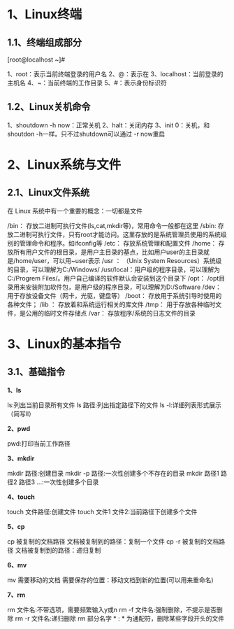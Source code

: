 # 1、Linux终端

## 1.1、终端组成部分

[root@localhost ~]#

1、root：表示当前终端登录的用户名
2、@：表示在
3、localhost：当前登录的主机名
4、~：当前终端的工作目录
5、#：表示身份标识符

## 1.2、Linux关机命令

1、shoutdown -h now：正常关机
2、halt：关闭内存
3、init 0：关机，和shoutdon -h一样。只不过shutdown可以通过 -r now重启

# 2、Linux系统与文件

## 2.1、Linux文件系统

在 Linux 系统中有一个重要的概念：一切都是文件

/bin： 存放二进制可执行文件(ls,cat,mkdir等)，常用命令一般都在这里
/sbin: 存放二进制可执行文件，只有root才能访问。这里存放的是系统管理员使用的系统级别的管理命令和程序。如ifconfig等
/etc： 存放系统管理和配置文件
/home： 存放所有用户文件的根目录，是用户主目录的基点，比如用户user的主目录就是/home/user，可以用~user表示
/usr ： （Unix System Resources）系统级的目录，可以理解为C:/Windows/
/usr/local：用户级的程序目录，可以理解为C:/Progrem Files/。用户自己编译的软件默认会安装到这个目录下
/opt： /opt目录用来安装附加软件包，是用户级的程序目录，可以理解为D:/Software
/dev： 用于存放设备文件（网卡，光驱，键盘等）
/boot： 存放用于系统引导时使用的各种文件；
/lib ： 存放着和系统运行相关的库文件
/tmp： 用于存放各种临时文件，是公用的临时文件存储点
/var： 存放程序/系统的日志文件的目录

# 3、Linux的基本指令

## 3.1、基础指令

**1、ls**

ls:列出当前目录所有文件
ls 路径:列出指定路径下的文件
ls -l:详细列表形式展示 （简写ll）

**2、pwd**

pwd:打印当前工作路径

**3、mkdir**

mkdir 路径:创建目录
mkdir -p 路径:一次性创建多个不存在的目录
mkdir 路径1 路径2 路径3 ...:一次性创建多个目录

**4、touch**

touch 文件路径:创建文件
touch 文件1 文件2:当前路径下创建多个文件

**5、cp**

cp 被复制的文档路径 文档被复制到的路径：复制一个文件
cp -r 被复制的文档路径 文档被复制到的路径：递归复制

**6、mv**

mv 需要移动的文档 需要保存的位置：移动文档到新的位置(可以用来重命名)


**7、rm**

rm 文件名:不带选项，需要频繁输入y或n
rm -f 文件名:强制删除，不提示是否删除
rm -r 文件名:递归删除
rm 部分名字 * : * 为通配符，删除某些字段开头的文件
